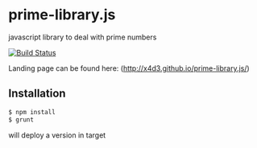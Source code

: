 # prime-library.js
javascript library to deal with prime numbers

[![Build Status](https://travis-ci.org/x4d3/prime-library.js.svg?branch=master)](https://travis-ci.org/x4d3/prime-library.js)

Landing page can be found here: (http://x4d3.github.io/prime-library.js/)

Installation
------------
```sh
$ npm install
$ grunt
```
will deploy a version in target
